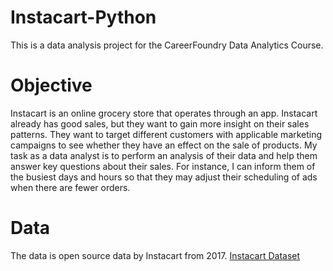 # Instacart-Python
This is a data analysis project for the CareerFoundry Data Analytics Course.
# Objective
Instacart is an online grocery store that operates through an app. Instacart already has good sales, but they want to gain more insight on their sales patterns. They want to target different customers with applicable marketing campaigns to see whether they have an effect on the sale of products. My task as a data analyst is to perform an analysis of their data and help them answer key questions about their sales. For instance, I can inform them of the busiest days and hours so that they may adjust their scheduling of ads when there are fewer orders.
# Data
The data is open source data by Instacart from 2017.
[Instacart Dataset](https://www.instacart.com/datasets/grocery-shopping-2017)
